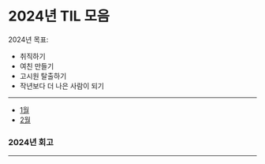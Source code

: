 # 2024년 TIL 모음

2024년 목표:

- 취직하기
- 여친 만들기
- 고시원 탈출하기
- 작년보다 더 나은 사람이 되기


---
- [1월](01%2F%211%EC%9B%94_TIL_%EB%AA%A8%EC%9D%8C.md)
- [2월](02%2F%212%EC%9B%94_TIL_%EB%AA%A8%EC%9D%8C.md)

### 2024년 회고

---